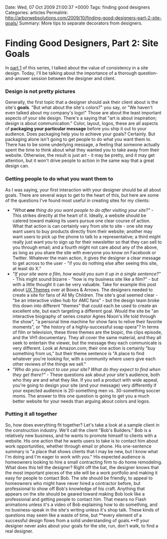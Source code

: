 Date: Wed, 07 Oct 2009 21:00:37 +0000
Tags: finding good designers
Categories: articles
Permalink: http://arborwebsolutions.com/2009/10/finding-good-designers-part-2-site-goals/
Summary: More tips to separate decorators from designers.

# Finding Good Designers, Part 2: Site Goals

In [part 1][] of this series, I talked about the value of consistency in
a site design. Today, I'll be talking about the importance of a thorough
question-and-answer session between the designer and client.

### Design is not pretty pictures

Generally, the first topic that a designer should ask their client about
is the site's **goals**. "But what about the site's colors?" you say, or
"We haven't even talked about my company's logo!" Those are about the
least important aspects of your site design. There's a saying that "art
is about inspiration; design is about communication." Color, layout,
logos, these are all aspects of **packaging your particular message**
before you ship it out to your audience. Does packaging help you to
achieve your goals? Certainly. But packaging alone isn't going to get
people to do what you want them to. There has to be some underlying
message, a feeling that someone actually spent the time to think about
what they wanted you to take away from their website. Otherwise, the
result is just art - it may be pretty, and it may get attention, but it
won't drive people to action in the same way that a great design can.

### Getting people to do what you want them to

As I was saying, your first interaction with your designer should be all
about goals. There are several ways to get to the heart of this, but
here are some of the questions I've found most useful in creating sites
for my clients:

-   *"What **one** thing do you want people to do after visiting your
    site?"* - This strikes directly at the heart of it. Ideally, a
    website should be catered toward making its users pursue one clear
    course of action. What that action is can certainly vary from site
    to site - one site may want users to buy products directly from
    their website; another may want users to pick up the phone to talk
    to a representative; a third might really just want you to sign up
    for their newsletter so that they can sell to you through email; and
    a fourth might not care about any of the above, as long as you share
    the site with everyone you know on Facebook or Twitter. Whatever the
    main action, it gives the designer a clear message to get across to
    the user - "if you do nothing else after seeing this site, at least
    do X."
-   *"If your site were a film, how would you sum it up in a single
    sentence?"* - This might sound bizarre - "how is my business site
    like a film?" - but with a little thought it can be very valuable.
    Take for example this post about [UX Themes][] over at Boxes &
    Arrows. The designers needed to create a site for fans of All My
    Children. The site's goal seemed clear - "be an interactive video
    hub for AMC fans" - but the design team broke this down into
    different "themes" that could each be used to create an excellent
    site, but each targeting a different goal. Would the site be "an
    interactive biography of series creator Agnes Nixon's life told
    through the show", "a personal time machine for show fans to relive
    their favorite moments", or "the history of a highly-successful soap
    opera"? In terms of film or television, these three themes are the
    biopic, the clips episode, and the VH1 documentary. They all cover
    the same material, and they all seek to entertain the viewer, but
    the message they each communicate is very different. Look at
    Amazon.com; their one action is certainly "buy something from us,"
    but their theme sentence is "A place to find whatever you're looking
    for, with a community where users give each other reviews of the
    things we sell."
-   *"Who do you expect to use your site? What do they expect to find
    when they get there?"* - These questions ask about your site's
    audience, both who they are and what they like. If you sell a
    product with wide appeal, you're going to design your site (and your
    message) very differently if your expected audience is 20-something
    men vs. 30-something soccer moms. The answer to this one question is
    going to get you a much better website for your needs than arguing
    about colors and logos.

### Putting it all together

So, how does everything fit together? Let's take a look at a sample
client in the construction industry. We'll call the client "Bob's
Builders." Bob is a relatively new business, and he wants to promote
himself to clients with a website. His one action that he wants users to
take is to contact him about work opportunities, whether through email
or phone. His one-sentence summary is "a place that shows clients that I
may be new, but I know what I'm doing and I'm eager to work with you."
His expected audience is homeowners looking to hire a small contracting
firm to do home remodeling. What does this tell the designer? Right off
the bat, the designer knows that the most important pieces of the site
will be a work portfolio and making it easy for people to contact Bob.
The site should be friendly, to appeal to homeowners who might have
never hired a contractor before, but professional to show off Bob's
knowledge of his craft. Anything that appears on the site should be
geared toward making Bob look like a professional and getting people to
contact him. That means no Flash animations unless it's a video of Bob
explaining how to do something, and no business-speak in the site's
writing unless it's shop talk. These kinds of questions may seem like a
waste of time, but **every element of a successful design flows from a
solid understanding of goals.**If your designer never asks about your
goals for the site, run, don't walk, to find a real designer.

  [part 1]: http://arborwebsolutions.com/blog/2009/09/finding-good-designers-part-1-consistency/
    "Finding Good Designers, Part 1: Consistency"
  [UX Themes]: http://www.boxesandarrows.com/view/experience-themes
